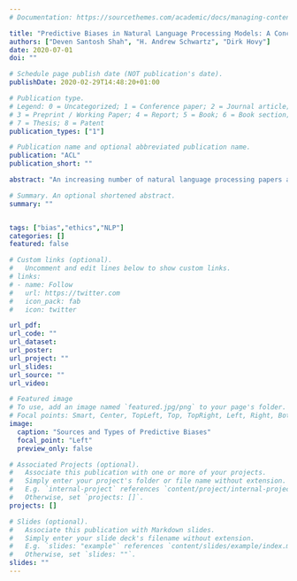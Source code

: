```yaml
---
# Documentation: https://sourcethemes.com/academic/docs/managing-content/

title: "Predictive Biases in Natural Language Processing Models: A Conceptual Framework and Overview"
authors: ["Deven Santosh Shah", "H. Andrew Schwartz", "Dirk Hovy"]
date: 2020-07-01
doi: ""

# Schedule page publish date (NOT publication's date).
publishDate: 2020-02-29T14:48:20+01:00

# Publication type.
# Legend: 0 = Uncategorized; 1 = Conference paper; 2 = Journal article;
# 3 = Preprint / Working Paper; 4 = Report; 5 = Book; 6 = Book section;
# 7 = Thesis; 8 = Patent
publication_types: ["1"]

# Publication name and optional abbreviated publication name.
publication: "ACL"
publication_short: ""

abstract: "An increasing number of natural language processing papers address the effect of bias on predictions, introducing mitigation techniques at different parts of the standard NLP pipeline (data and models). However, these works have been conducted individually, without a unifying framework to organize efforts within the field. This situation leads to repetitive approaches, and focuses overly on bias symptoms/effects, rather than on their origins, which could limit the development of effective countermeasures. In this paper, we propose a unifying predictive bias framework for NLP. We summarize the NLP literature and suggest general mathematical definitions of predictive bias. We differentiate two consequences of bias: outcome disparities and error disparities, as well as four potential origins of biases: label bias, selection bias, model overamplification, and semantic bias. Our framework serves as an overview of predictive bias in NLP, integrating existing work into a single structure, and providing a conceptual baseline for improved frameworks."

# Summary. An optional shortened abstract.
summary: ""


tags: ["bias","ethics","NLP"]
categories: []
featured: false

# Custom links (optional).
#   Uncomment and edit lines below to show custom links.
# links:
# - name: Follow
#   url: https://twitter.com
#   icon_pack: fab
#   icon: twitter

url_pdf:
url_code: ""
url_dataset:
url_poster:
url_project: ""
url_slides:
url_source: ""
url_video:

# Featured image
# To use, add an image named `featured.jpg/png` to your page's folder.
# Focal points: Smart, Center, TopLeft, Top, TopRight, Left, Right, BottomLeft, Bottom, BottomRight.
image:
  caption: "Sources and Types of Predictive Biases"
  focal_point: "Left"
  preview_only: false

# Associated Projects (optional).
#   Associate this publication with one or more of your projects.
#   Simply enter your project's folder or file name without extension.
#   E.g. `internal-project` references `content/project/internal-project/index.md`.
#   Otherwise, set `projects: []`.
projects: []

# Slides (optional).
#   Associate this publication with Markdown slides.
#   Simply enter your slide deck's filename without extension.
#   E.g. `slides: "example"` references `content/slides/example/index.md`.
#   Otherwise, set `slides: ""`.
slides: ""
---
```

